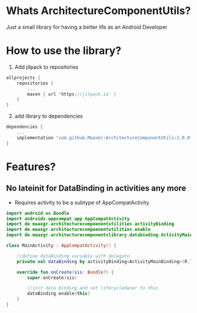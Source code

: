 # Whats ArchitectureComponentUtils?

Just a small library for having a better life as an Android Developer

# How to use the library?

1. Add jitpack to repositories
```kotlin
allprojects {
    repositories {
        ...
        maven { url 'https://jitpack.io' }
    }
}
```

2. add library to dependencies
```kotlin
dependencies {
    ...
    implementation "com.github.MaaxGr:ArchitectureComponentUtils:1.0.0"
}
```


# Features?

## No lateinit for DataBinding in activities any more

* Requires activity to be a subtype of AppCompatActivity 

```kotlin
import android.os.Bundle
import androidx.appcompat.app.AppCompatActivity
import de.maaxgr.architecturecompoenentutilities.activityBinding
import de.maaxgr.architecturecompoenentutilities.enable
import de.maaxgr.architecturecomponentslibrary.databinding.ActivityMainBinding

class MainActivity : AppCompatActivity() {

    //define dataBinding variable with delegate
    private val dataBinding by activityBinding<ActivityMainBinding>(R.layout.activity_main)

    override fun onCreate(sis: Bundle?) {
        super.onCreate(sis)

        //init data binding and set lifecycleOwner to this
        dataBinding.enable(this)
    }
}
```